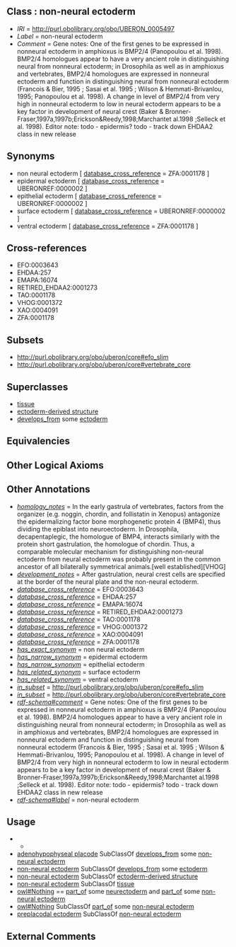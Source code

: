 
## Class : non-neural ectoderm

 * *IRI* = http://purl.obolibrary.org/obo/UBERON_0005497
 * *Label* = non-neural ectoderm
 * *Comment* = Gene notes: One of the first genes to be expressed in nonneural ectoderm in amphioxus is BMP2/4 (Panopoulou et al. 1998). BMP2/4 homologues appear to have a very ancient role in distinguishing neural from nonneural ectoderm; in Drosophila as well as in amphioxus and vertebrates, BMP2/4 homologues are expressed in nonneural ectoderm and function in distinguishing neural from nonneural ectoderm (Francois & Bier, 1995 ; Sasai et al. 1995 ; Wilson & Hemmati-Brivanlou, 1995; Panopoulou et al. 1998). A change in level of BMP2/4 from very high in nonneural ectoderm to low in neural ectoderm appears to be a key factor in development of neural crest (Baker & Bronner-Fraser,1997a,1997b;Erickson&Reedy,1998;Marchantet al.1998 ;Selleck et al. 1998). Editor note: todo - epidermis? todo - track down EHDAA2 class in new release

## Synonyms

 * non neural ectoderm [ [database_cross_reference](../../ef/oboInOwl#hasDbXref.md) = ZFA:0001178 ]
 * epidermal ectoderm [ [database_cross_reference](../../ef/oboInOwl#hasDbXref.md) = UBERONREF:0000002 ]
 * epithelial ectoderm [ [database_cross_reference](../../ef/oboInOwl#hasDbXref.md) = UBERONREF:0000002 ]
 * surface ectoderm [ [database_cross_reference](../../ef/oboInOwl#hasDbXref.md) = UBERONREF:0000002 ]
 * ventral ectoderm [ [database_cross_reference](../../ef/oboInOwl#hasDbXref.md) = ZFA:0001178 ]

## Cross-references

 * EFO:0003643
 * EHDAA:257
 * EMAPA:16074
 * RETIRED_EHDAA2:0001273
 * TAO:0001178
 * VHOG:0001372
 * XAO:0004091
 * ZFA:0001178

## Subsets

 * http://purl.obolibrary.org/obo/uberon/core#efo_slim
 * http://purl.obolibrary.org/obo/uberon/core#vertebrate_core

## Superclasses

 * [tissue](../../UBERON/79/UBERON_0000479.md)
 * [ectoderm-derived structure](../../UBERON/21/UBERON_0004121.md)
 * [develops_from](../../RO/02/RO_0002202.md) some [ectoderm](../../UBERON/24/UBERON_0000924.md)

## Equivalencies


## Other Logical Axioms


## Other Annotations

 * *[homology_notes](../../UBPROP/03/UBPROP_0000003.md)* = In the early gastrula of vertebrates, factors from the organizer (e.g. noggin, chordin, and follistatin in Xenopus) antagonize the epidermalizing factor bone morphogenetic protein 4 (BMP4), thus dividing the epiblast into neuroectoderm. In Drosophila, decapentaplegic, the homologue of BMP4, interacts similarly with the protein short gastrulation, the homologue of chordin. Thus, a comparable molecular mechanism for distinguishing non-neural ectoderm from neural ectoderm was probably present in the common ancestor of all bilaterally symmetrical animals.[well established][VHOG]
 * *[development_notes](../../UBPROP/11/UBPROP_0000011.md)* = After gastrulation, neural crest cells are specified at the border of the neural plate and the non-neural ectoderm. 
 * *[database_cross_reference](../../ef/oboInOwl#hasDbXref.md)* = EFO:0003643
 * *[database_cross_reference](../../ef/oboInOwl#hasDbXref.md)* = EHDAA:257
 * *[database_cross_reference](../../ef/oboInOwl#hasDbXref.md)* = EMAPA:16074
 * *[database_cross_reference](../../ef/oboInOwl#hasDbXref.md)* = RETIRED_EHDAA2:0001273
 * *[database_cross_reference](../../ef/oboInOwl#hasDbXref.md)* = TAO:0001178
 * *[database_cross_reference](../../ef/oboInOwl#hasDbXref.md)* = VHOG:0001372
 * *[database_cross_reference](../../ef/oboInOwl#hasDbXref.md)* = XAO:0004091
 * *[database_cross_reference](../../ef/oboInOwl#hasDbXref.md)* = ZFA:0001178
 * *[has_exact_synonym](../../ym/oboInOwl#hasExactSynonym.md)* = non neural ectoderm
 * *[has_narrow_synonym](../../ym/oboInOwl#hasNarrowSynonym.md)* = epidermal ectoderm
 * *[has_narrow_synonym](../../ym/oboInOwl#hasNarrowSynonym.md)* = epithelial ectoderm
 * *[has_related_synonym](../../ym/oboInOwl#hasRelatedSynonym.md)* = surface ectoderm
 * *[has_related_synonym](../../ym/oboInOwl#hasRelatedSynonym.md)* = ventral ectoderm
 * *[in_subset](../../et/oboInOwl#inSubset.md)* = http://purl.obolibrary.org/obo/uberon/core#efo_slim
 * *[in_subset](../../et/oboInOwl#inSubset.md)* = http://purl.obolibrary.org/obo/uberon/core#vertebrate_core
 * *[rdf-schema#comment](../../nt/rdf-schema#comment.md)* = Gene notes: One of the first genes to be expressed in nonneural ectoderm in amphioxus is BMP2/4 (Panopoulou et al. 1998). BMP2/4 homologues appear to have a very ancient role in distinguishing neural from nonneural ectoderm; in Drosophila as well as in amphioxus and vertebrates, BMP2/4 homologues are expressed in nonneural ectoderm and function in distinguishing neural from nonneural ectoderm (Francois & Bier, 1995 ; Sasai et al. 1995 ; Wilson & Hemmati-Brivanlou, 1995; Panopoulou et al. 1998). A change in level of BMP2/4 from very high in nonneural ectoderm to low in neural ectoderm appears to be a key factor in development of neural crest (Baker & Bronner-Fraser,1997a,1997b;Erickson&Reedy,1998;Marchantet al.1998 ;Selleck et al. 1998). Editor note: todo - epidermis? todo - track down EHDAA2 class in new release
 * *[rdf-schema#label](../../el/rdf-schema#label.md)* = non-neural ectoderm

## Usage

 * -
 * [adenohypophyseal placode](../../UBERON/22/UBERON_0009122.md) SubClassOf [develops_from](../../RO/02/RO_0002202.md) some [non-neural ectoderm](../../UBERON/97/UBERON_0005497.md)
 * [non-neural ectoderm](../../UBERON/97/UBERON_0005497.md) SubClassOf [develops_from](../../RO/02/RO_0002202.md) some [ectoderm](../../UBERON/24/UBERON_0000924.md)
 * [non-neural ectoderm](../../UBERON/97/UBERON_0005497.md) SubClassOf [ectoderm-derived structure](../../UBERON/21/UBERON_0004121.md)
 * [non-neural ectoderm](../../UBERON/97/UBERON_0005497.md) SubClassOf [tissue](../../UBERON/79/UBERON_0000479.md)
 * [owl#Nothing](../../ng/owl#Nothing.md) == [part_of](../../BFO/50/BFO_0000050.md) some [neurectoderm](../../UBERON/46/UBERON_0002346.md) and [part_of](../../BFO/50/BFO_0000050.md) some [non-neural ectoderm](../../UBERON/97/UBERON_0005497.md)
 * [owl#Nothing](../../ng/owl#Nothing.md) SubClassOf [part_of](../../BFO/50/BFO_0000050.md) some [non-neural ectoderm](../../UBERON/97/UBERON_0005497.md)
 * [preplacodal ectoderm](../../UBERON/13/UBERON_2007013.md) SubClassOf [non-neural ectoderm](../../UBERON/97/UBERON_0005497.md)

## External Comments

